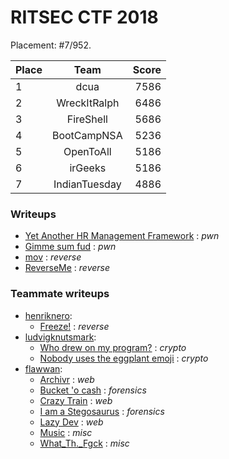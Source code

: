 # RITSEC CTF 2018

Placement: #7/952.

| Place         | Team          | Score  |
| ------------- |:-------------:| ------:|
|1              |dcua           |7586    |
|2              |WreckItRalph   |6486    |
|3              |FireShell      |5686    |
|4              |BootCampNSA    |5236    |
|5              |OpenToAll      |5186    |
|6              |irGeeks        |5186    |
|7              |IndianTuesday  |4886    |

### Writeups
* [Yet Another HR Management Framework](yet_another_hr/) : *pwn*
* [Gimme sum fud](gimme_sum_fud/) : *pwn*
* [mov](mov/) : *reverse*
* [ReverseMe](reverseme/) : *reverse*

### Teammate writeups

* [henriknero](https://github.com/henriknero):
    * [Freeze!](https://github.com/henriknero/writeups/tree/master/freeze) : *reverse*
* [ludvigknutsmark](https://github.com/ludvigknutsmark):
    * [Who drew on my program?](https://github.com/ludvigknutsmark/CTF_WRITEUPS/blob/master/Ritsec2018/who_drew_on_my_program%3F/aesWriteup.md) : *crypto*
    * [Nobody uses the eggplant emoji](https://github.com/ludvigknutsmark/CTF_WRITEUPS/blob/master/Ritsec2018/nobody_uses_the_eggplant_emoji/writeup.md) : *crypto*
* [flawwan](https://github.com/flawwan/):
    * [Archivr](https://github.com/flawwan/CTF-Writeups/blob/master/ritsec/archivr/writeup.md) : *web*
    * [Bucket 'o cash](https://github.com/flawwan/CTF-Writeups/blob/master/ritsec/bucketofcash/writeup.md)  : *forensics*
    * [Crazy Train](https://github.com/flawwan/CTF-Writeups/blob/master/ritsec/crazytrain/writeup.md) : *web*
    * [I am a Stegosaurus](https://github.com/flawwan/CTF-Writeups/blob/master/ritsec/iamstegosaurus/writeup.md) : *forensics*
    * [Lazy Dev](https://github.com/flawwan/CTF-Writeups/blob/master/ritsec/lazyday/writeup.md) : *web*
    * [Music](https://github.com/flawwan/CTF-Writeups/blob/master/ritsec/music/writeup.md) : *misc*
    * [What_Th._Fgck](https://github.com/flawwan/CTF-Writeups/blob/master/ritsec/whatthefuck/writeup.md) : *misc*
